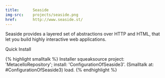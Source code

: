 ```yaml
---
title:      Seaside
img-src:    projects/seaside.png
href:       http://www.seaside.st/
---
```

Seaside provides a layered set of abstractions over HTTP and HTML, that let you build highly interactive web applications.

<!--
It is ported to and maintained for several Smalltalk dialects.
-->

<a tabindex="0" class="btn btn-xs btn-primary" role="button" data-toggle="popover" title="Seaside Quick Install" data-target="#seaside-qi"><i class="fa fa-code"></i> Quick Install</a>

<div id="seaside-qi" class="hide">
{% highlight smalltalk %}
Installer squeaksource
    project: 'MetacelloRepository';
    install: 'ConfigurationOfSeaside3'.
(Smalltalk at: #ConfigurationOfSeaside3) load.
{% endhighlight %}
</div>